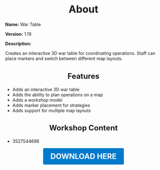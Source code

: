 <h1 style="text-align:center; font-size:2rem; font-weight:bold;">About</h1>

**Name:**
War Table

**Version:**
1.19

**Description:**

Creates an interactive 3D war table for coordinating operations. Staff can place markers and switch between different map layouts.

<h2 style="text-align:center; font-size:1.5rem; font-weight:bold;">Features</h2>

- Adds an interactive 3D war table
- Adds the ability to plan operations on a map
- Adds a workshop model
- Adds marker placement for strategies
- Adds support for multiple map layouts


<h2 style="text-align:center; font-size:1.5rem; font-weight:bold;">Workshop Content</h2>

- 3527544696





<p align="center"><a href="https://github.com/LiliaFramework/Modules/raw/refs/heads/gh-pages/wartable.zip" style="display:inline-block;padding:12px 24px;font-size:1.5rem;font-weight:bold;text-decoration:none;color:#fff;background-color:var(--md-primary-fg-color,#007acc);border-radius:4px;">DOWNLOAD HERE</a></p>